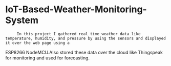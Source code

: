

# IoT-Based-Weather-Monitoring-System












         In this project I gathered real time weather data like temperature, humidity, and pressure by using the sensors and displayed it over the web page using a 
ESP8266 NodeMCU.Also stored these data over the cloud like Thingspeak for monitoring and used for forecasting.
